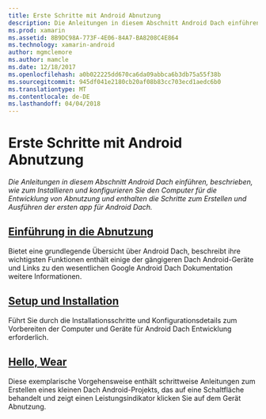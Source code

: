 ```yaml
---
title: Erste Schritte mit Android Abnutzung
description: Die Anleitungen in diesem Abschnitt Android Dach einführen, beschrieben, wie zum Installieren und konfigurieren Sie den Computer für die Entwicklung von Abnutzung und enthalten die Schritte zum Erstellen und Ausführen der ersten app für Android Dach.
ms.prod: xamarin
ms.assetid: 8B9DC98A-773F-4E06-84A7-BA8208C4E864
ms.technology: xamarin-android
author: mgmclemore
ms.author: mamcle
ms.date: 12/18/2017
ms.openlocfilehash: a0b022225dd670ca6da09abbca6b3db75a55f38b
ms.sourcegitcommit: 945df041e2180cb20af08b83cc703ecd1aedc6b0
ms.translationtype: MT
ms.contentlocale: de-DE
ms.lasthandoff: 04/04/2018
---
```

# <a name="getting-started-with-android-wear"></a>Erste Schritte mit Android Abnutzung

_Die Anleitungen in diesem Abschnitt Android Dach einführen, beschrieben, wie zum Installieren und konfigurieren Sie den Computer für die Entwicklung von Abnutzung und enthalten die Schritte zum Erstellen und Ausführen der ersten app für Android Dach._

## <a name="introduction-to-wearandroidwearget-startedintro-to-wearmd"></a>[Einführung in die Abnutzung](~/android/wear/get-started/intro-to-wear.md)

Bietet eine grundlegende Übersicht über Android Dach, beschreibt ihre wichtigsten Funktionen enthält einige der gängigeren Dach Android-Geräte und Links zu den wesentlichen Google Android Dach Dokumentation weitere Informationen.

## <a name="setup--installationandroidwearget-startedinstallationmd"></a>[Setup und Installation](~/android/wear/get-started/installation.md)

Führt Sie durch die Installationsschritte und Konfigurationsdetails zum Vorbereiten der Computer und Geräte für Android Dach Entwicklung erforderlich.

## <a name="hello-wearandroidwearget-startedhello-wearmd"></a>[Hello, Wear](~/android/wear/get-started/hello-wear.md)

Diese exemplarische Vorgehensweise enthält schrittweise Anleitungen zum Erstellen eines kleinen Dach Android-Projekts, das auf eine Schaltfläche behandelt und zeigt einen Leistungsindikator klicken Sie auf dem Gerät Abnutzung.
